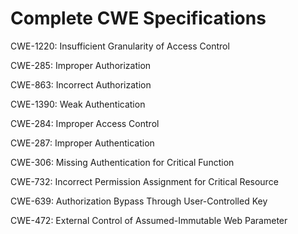 

# Complete CWE Specifications

CWE-1220: Insufficient Granularity of Access Control

CWE-285: Improper Authorization

CWE-863: Incorrect Authorization

CWE-1390: Weak Authentication

CWE-284: Improper Access Control

CWE-287: Improper Authentication

CWE-306: Missing Authentication for Critical Function

CWE-732: Incorrect Permission Assignment for Critical Resource

CWE-639: Authorization Bypass Through User-Controlled Key

CWE-472: External Control of Assumed-Immutable Web Parameter